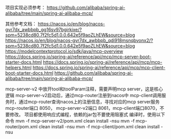 项目实现必须参考： https://github.com/alibaba/spring-ai-alibaba/tree/main/spring-ai-alibaba-mcp/ 


其他参考文档：
https://nacos.io/en/blog/nacos-gvr7dx_awbbpb_gg16sv97bgirkixe/?spm=5238cd80.7f2fc5d1.0.0.642e5f9aoZLhEW&source=blog
https://nacos.io/en/blog/nacos-gvr7dx_awbbpb_qdi918msnqbvonx2/?spm=5238cd80.7f2fc5d1.0.0.642e5f9aoZLhEW&source=blog
https://modelcontextprotocol.io/sdk/java/mcp-overview
https://docs.spring.io/spring-ai/reference/api/mcp/mcp-server-boot-starter-docs.html
https://docs.spring.io/spring-ai/reference/api/mcp/mcp-helpers.html
https://docs.spring.io/spring-ai/reference/api/mcp/mcp-client-boot-starter-docs.html
https://github.com/alibaba/spring-ai-alibaba/tree/main/spring-ai-alibaba-mcp/ 


mcp-server-v2 中放开tool和toolParam注释，需要声明mcp server，这是核心逻辑
mcp-server-v2启动后，通过mcp-router注册到nacos中
mcp-client调用服务时，通过mcp-router查询nacos上的注册信息，寻找对应的mcp server服务
mcp-router端口 8050， mcp-server-v2端口 8061，mcp-client端口8070，不要修改。 
项目都使用响应式编程，依赖的jar包不要使用阻塞式
编译时，使用以下命令
    mvn -f mcp-server-v2/pom.xml clean install -nsu
    mvn -f mcp-router/pom.xml clean install -nsu
    mvn -f mcp-client/pom.xml clean install -nsu
